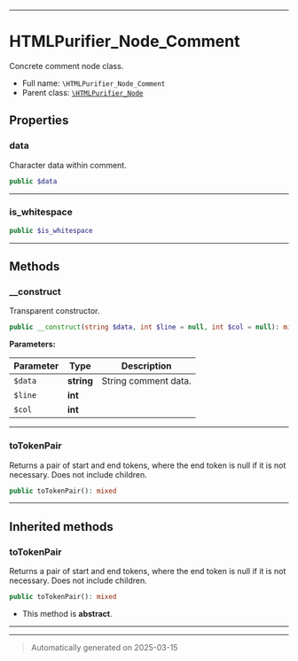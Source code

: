 ***

# HTMLPurifier_Node_Comment

Concrete comment node class.



* Full name: `\HTMLPurifier_Node_Comment`
* Parent class: [`\HTMLPurifier_Node`](./HTMLPurifier_Node.md)



## Properties


### data

Character data within comment.

```php
public $data
```






***

### is_whitespace



```php
public $is_whitespace
```






***

## Methods


### __construct

Transparent constructor.

```php
public __construct(string $data, int $line = null, int $col = null): mixed
```








**Parameters:**

| Parameter | Type | Description |
|-----------|------|-------------|
| `$data` | **string** | String comment data. |
| `$line` | **int** |  |
| `$col` | **int** |  |





***

### toTokenPair

Returns a pair of start and end tokens, where the end token
is null if it is not necessary. Does not include children.

```php
public toTokenPair(): mixed
```












***


## Inherited methods


### toTokenPair

Returns a pair of start and end tokens, where the end token
is null if it is not necessary. Does not include children.

```php
public toTokenPair(): mixed
```




* This method is **abstract**.







***


***
> Automatically generated on 2025-03-15
